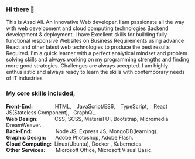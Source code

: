 ### Hi there 👋
This is Asad Ali. An innovative Web developer. I am passionate all the way with web development and cloud computing technologies Backend development & deployment. I have Excellent skills for building fully functional responsive Websites on Business Requirements using advance React and other latest web technologies to produce the best results Required. I'm a quick learner with a perfect analytical mindset and problem solving skills and always working on my programming strengths and finding more good strategies. Challenges are always accepted. I am highly enthusiastic and always ready to learn the skills with contemporary needs of IT industries

### My core skills included,

**Front-End:** &emsp;&emsp;&emsp; &ensp; HTML, &ensp; JavaScript/ES6, &ensp; TypeScript, &ensp; React JS(Stateless Component), &ensp;GraphQL.    
**Web Design:** &emsp;&emsp;&emsp;CSS, SCSS, Material UI, Bootstrap, Micromedia DreamWeaver.</pre>  
**Back-End:** &emsp; &emsp; &emsp; &ensp;Node JS, Express JS, MongoDB(learning).  
**Graphic Design:** &emsp;&ensp;Adobe Photoshop, Adobe Flash.  
**Cloud Computing:** &nbsp;Linux(Ubuntu), Docker , Kubernetes.  
**Other Services:** &emsp; &ensp;Microsoft Office, Microsoft Visual Basic.
